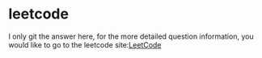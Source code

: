 # leetcode

I only git the answer here, for the more detailed question information, you would like to go to the leetcode site:<a href="https://leetcode.com/">LeetCode</a>
